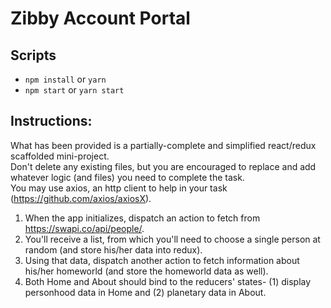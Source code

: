 # Zibby Account Portal

## Scripts
- `npm install` or `yarn`
- `npm start` or `yarn start`


## Instructions:
What has been provided is a partially-complete and simplified react/redux scaffolded mini-project. <br>
Don't delete any existing files, but you are encouraged to replace and add whatever logic (and files) you need to complete the task. <br>
You may use axios, an http client to help in your task (https://github.com/axios/axiosX).

1. When the app initializes, dispatch an action to fetch from https://swapi.co/api/people/.
2. You'll receive a list, from which you'll need to choose a single person at random (and store his/her data into redux).
3. Using that data, dispatch another action to fetch information about his/her homeworld (and store the homeworld data as well).
4. Both Home and About should bind to the reducers' states- (1) display personhood data in Home and (2) planetary data in About.
